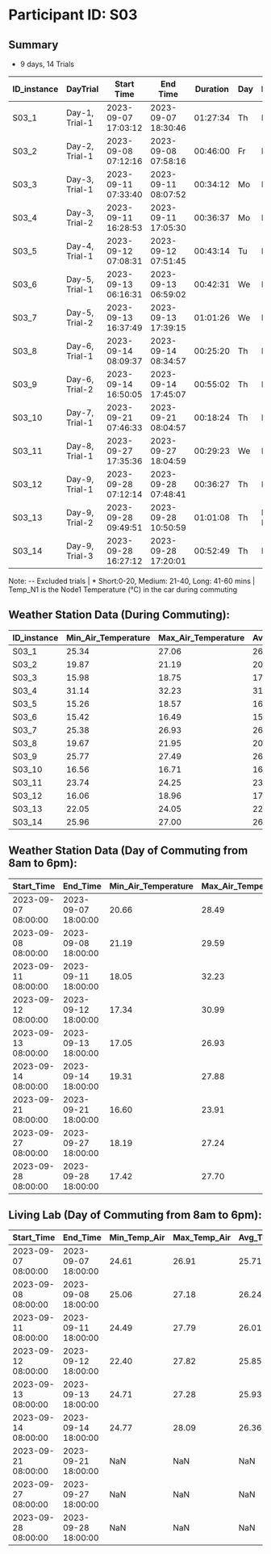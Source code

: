 # Participant ID: S03

## Summary
- 9 days, 14 Trials 


| ID_instance | DayTrial       | Start Time          | End Time            | Duration | Day  | DayTime      | Length* | Min_Temp(C)_N1 | Max_Temp(C)_N1 | Avg_Temp(C)_N1 | Min_RH(%)_N1 | Max_RH(%)_N1 | Avg_RH(%)_N1 | Lambda | Selected |
|-------------|:---------------|---------------------|---------------------|----------|------|:-------------|:-------:|----------------|----------------|----------------|--------------|--------------|--------------|--------|:--------:|
| S03_1       | Day-1, Trial-1 | 2023-09-07 17:03:12 | 2023-09-07 18:30:46 | 01:27:34 | Th   | Evening      | V. Long | 28.65          |  30.80         |     29.70      | 34.3         | 35.7         |     35.13    | 0.00  |  --       |
| S03_2       | Day-2, Trial-1 | 2023-09-08 07:12:16 | 2023-09-08 07:58:16 | 00:46:00 | Fr   | Morning      | Long    | 18.36          |  18.44         |     18.39      | 43.6         | 44.9         |     44.43    | 0.50  |  Y        |
| S03_3       | Day-3, Trial-1 | 2023-09-11 07:33:40 | 2023-09-11 08:07:52 | 00:34:12 | Mo   | Morning      | Medium  | 17.18          |  17.31         |     17.21      | 42.4         | 42.9         |     42.51    | 0.23  |  Y        |
| S03_4       | Day-3, Trial-2 | 2023-09-11 16:28:53 | 2023-09-11 17:05:30 | 00:36:37 | Mo   | Evening      | Medium  | 34.67          |  35.82         |     35.23      | 31.6         | 33.0         |     32.33    | 0.00  |  Y        | 
| S03_5       | Day-4, Trial-1 | 2023-09-12 07:08:31 | 2023-09-12 07:51:45 | 00:43:14 | Tu   | Morning      | Long    | 17.51          |  17.78         |     17.62      | 39.2         | 39.9         |     39.67    | 0.48  |  Y        |
| S03_6       | Day-5, Trial-1 | 2023-09-13 06:16:31 | 2023-09-13 06:59:02 | 00:42:31 | We   | Morning      | Long    | 17.47          |  18.02         |     17.73      | 39.2         | 39.9         |     39.60    | 0.48  |  Y        |
| S03_7       | Day-5, Trial-2 | 2023-09-13 16:37:49 | 2023-09-13 17:39:15 | 01:01:26 | We   | Evening      | V. Long | 30.82          |  32.05         |     31.49      | 38.0         | 39.7         |     38.92    | 0.00  |  --       |
| S03_8       | Day-6, Trial-1 | 2023-09-14 08:09:37 | 2023-09-14 08:34:57 | 00:25:20 | Th   | Morning      | Medium  | 24.06          |  24.06         |     24.06      | 45.9         | 45.9         |     45.90    | 0.50  |  Y        |
| S03_9       | Day-6, Trial-2 | 2023-09-14 16:50:05 | 2023-09-14 17:45:07 | 00:55:02 | Th   | Evening      | Long    | 24.06          |  24.06         |     24.06      | 45.9         | 45.9         |     45.90    | 0.50  |  Y        |
| S03_10      | Day-7, Trial-1 | 2023-09-21 07:46:33 | 2023-09-21 08:04:57 | 00:18:24 | Th   | Morning      | Short   | 18.07          |  18.11         |     18.08      | 70.9         | 71.2         |     71.16    | 0.00  |  --       |
| S03_11      | Day-8, Trial-1 | 2023-09-27 17:35:36 | 2023-09-27 18:04:59 | 00:29:23 | We   | Evening      | Medium  | 18.11          |  18.11         |     18.11      | 71.2         | 71.2         |     71.20    | 0.00  |  --       |
| S03_12      | Day-9, Trial-1 | 2023-09-28 07:12:14 | 2023-09-28 07:48:41 | 00:36:27 | Th   | Morning      | Medium  | 18.11          |  18.11         |     18.11      | 71.2         | 71.2         |     71.20    | 0.00  |  --       |
| S03_13      | Day-9, Trial-2 | 2023-09-28 09:49:51 | 2023-09-28 10:50:59 | 01:01:08 | Th   | Late-Morning | V. Long | 18.11          |  18.11         |     18.11      | 71.2         | 71.2         |     71.20    | 0.00  |  --       |
| S03_14      | Day-9, Trial-3 | 2023-09-28 16:27:12 | 2023-09-28 17:20:01 | 00:52:49 | Th   | Evening      | Long    | 18.11          |  18.11         |     18.11      | 71.2         | 71.2         |     71.20    | 0.00  |  --       |

Note: -- Excluded trials | * Short:0-20, Medium: 21-40, Long: 41-60 mins | Temp_N1 is the Node1 Temperature (°C) in the car during commuting


## Weather Station Data (During Commuting):

| ID_instance | Min_Air_Temperature | Max_Air_Temperature | Avg_Air_Temperature | Min_Relative_Humidity | Max_Relative_Humidity | Avg_Relative_Humidity | Avg_Solar_Radiation |
|-------------|---------------------|---------------------|---------------------|-----------------------|-----------------------|-----------------------|---------------------|
| S03_1       | 25.34               | 27.06               | 26.11               | 34.43                 | 37.42                 | 36.042                |   276.915556        |
| S03_2       | 19.87               | 21.19               | 20.57               | 60.48                 | 66.78                 | 63.172                |   67.240000         |
| S03_3       | 15.98               | 18.75               | 17.47               | 63.54                 | 78.94                 | 70.566                |   91.533333         |
| S03_4       | 31.14               | 32.23               | 31.67               | 24.81                 | 26.82                 | 26.060                |   453.360000        |
| S03_5       | 15.26               | 18.57               | 16.63               | 66.09                 | 82.23                 | 76.124                |   50.244000         |
| S03_6       | 15.42               | 16.49               | 15.81               | 70.89                 | 77.35                 | 74.867                |   2.880000          |
| S03_7       | 25.38               | 26.93               | 26.02               | 35.75                 | 40.37                 | 38.335                |   267.726667        |
| S03_8       | 19.67               | 21.95               | 20.59               | 66.38                 | 77.19                 | 73.413                |   209.783333        |
| S03_9       | 25.77               | 27.49               | 26.36               | 40.19                 | 46.30                 | 42.658                |   64.440000         |
| S03_10      | 16.56               | 16.71               | 16.62               | 99.30                 | 99.33                 | 99.315                |   55.880000         |
| S03_11      | 23.74               | 24.25               | 23.99               | 41.73                 | 44.03                 | 42.853                |   145.290000        |
| S03_12      | 16.06               | 18.96               | 17.77               | 53.69                 | 62.42                 | 57.190                |   17.230000         |
| S03_13      | 22.05               | 24.05               | 22.97               | 43.23                 | 50.74                 | 47.261                |   531.395714        |
| S03_14      | 25.96               | 27.00               | 26.43               | 32.47                 | 37.53                 | 35.366                |   336.473333        |


## Weather Station Data (Day of Commuting from 8am to 6pm):

| Start_Time          |      End_Time       | Min_Air_Temperature | Max_Air_Temperature | Avg_Air_Temperature | Min_Relative_Humidity | Max_Relative_Humidity | Avg_Relative_Humidity | Avg_Solar_Radiation |
|---------------------|---------------------|---------------------|---------------------|---------------------|-----------------------|-----------------------|-----------------------|---------------------|
| 2023-09-07 08:00:00 | 2023-09-07 18:00:00 | 20.66               | 28.49               | 25.615410           | 31.54                 | 63.26                 | 42.01             | 655.21           |
| 2023-09-08 08:00:00 | 2023-09-08 18:00:00 | 21.19               | 29.59               | 26.678852           | 32.58                 | 60.84                 | 41.98             | 630.62           |
| 2023-09-11 08:00:00 | 2023-09-11 18:00:00 | 18.05               | 32.23               | 27.628852           | 24.81                 | 68.15                 | 37.08             | 616.63           |
| 2023-09-12 08:00:00 | 2023-09-12 18:00:00 | 17.34               | 30.99               | 26.130328           | 24.10                 | 72.22                 | 39.06             | 608.63           |
| 2023-09-13 08:00:00 | 2023-09-13 18:00:00 | 17.05               | 26.93               | 23.350328           | 35.75                 | 69.53                 | 45.81             | 282.34           |
| 2023-09-14 08:00:00 | 2023-09-14 18:00:00 | 19.31               | 27.88               | 24.579672           | 38.98                 | 77.28                 | 50.58             | 429.31           |
| 2023-09-21 08:00:00 | 2023-09-21 18:00:00 | 16.60               | 23.91               | 20.681186           | 59.87                 | 99.32                 | 79.31             | 369.16           |
| 2023-09-27 08:00:00 | 2023-09-27 18:00:00 | 18.19               | 27.24               | 24.150328           | 30.92                 | 64.01                 | 43.01             | 543.80           |
| 2023-09-28 08:00:00 | 2023-09-28 18:00:00 | 17.42               | 27.70               | 24.655738           | 29.94                 | 58.73                 | 40.29             | 529.88           |



## Living Lab (Day of Commuting from 8am to 6pm):

| Start_Time         | End_Time            |Min_Temp_Air|Max_Temp_Air|Avg_Temp_Air|Min_Temp_Globe|Max_Temp_Globe|Avg_Temp_Globe|Min_Relative_Humidity|Max_Relative_Humidity|Mean_Relative_Humidity|Illu_min|Illu_max|Illu_avg|Ele1_sum|Ele2_sum|Window_open_% | Door_open_% |
|--------------------|---------------------|------------|------------|------------|--------------|--------------|--------------|---------------------|---------------------|----------------------|--------|--------|--------|--------|--------|--------------|-------------|
|2023-09-07 08:00:00 | 2023-09-07 18:00:00 | 24.61    | 26.91    | 25.71    | -242.45    | -242.45    | -242.45    | 40.42             | 49.40             | 44.90              | 15.26 | 519.52   | 219.73 | 43.26 | 18.57 | 38.33           | 87.50            |
|2023-09-08 08:00:00 | 2023-09-08 18:00:00 | 25.06    | 27.18    | 26.24    | -242.45    | -242.45    | -242.45    | 43.22             | 51.19             | 46.17              | 19.07 | 445.58   | 220.43 | 28.86 | 21.91 | 51.66           | 81.66            |
|2023-09-11 08:00:00 | 2023-09-11 18:00:00 | 24.49    | 27.79    | 26.01    | -242.45    | -242.45    | -242.45    | 37.69             | 46.93             | 43.00              | 64.56 | 696.44   | 341.91 | 31.82 | 20.68 | 0.000           | 50.83            |
|2023-09-12 08:00:00 | 2023-09-12 18:00:00 | 22.40    | 27.82    | 25.85    | -242.45    | -242.45    | -242.45    | 35.90             | 47.95             | 42.22              | 35.12 | 414.24   | 176.37 | 29.15 | 22.19 | 30.00           | 87.50            |
|2023-09-13 08:00:00 | 2023-09-13 18:00:00 | 24.71    | 27.28    | 25.93    | -242.45    | -242.45    | -242.45    | 39.24             | 43.99             | 42.36              | 27.11 | 1045.8   | 310.32 | 28.34 | 21.06 | 50.83           | 70.833           |
|2023-09-14 08:00:00 | 2023-09-14 18:00:00 | 24.77    | 28.09    | 26.36    | -242.45    | -242.45    | -242.45    | 44.87             | 53.02             | 46.79              | 3.696 | 659.77   | 194.79 | 19.99 | 18.93 | 40.00           | 58.33            |
|2023-09-21 08:00:00 | 2023-09-21 18:00:00 | NaN      | NaN      | NaN      | NaN        | NaN        | NaN        | NaN               | NaN               | NaN                | NaN   | NaN      | NaN    | 0.000 | 0.000 | 0.000           | 0.00             |
|2023-09-27 08:00:00 | 2023-09-27 18:00:00 | NaN      | NaN      | NaN      | NaN        | NaN        | NaN        | NaN               | NaN               | NaN                | NaN   | NaN      | NaN    | 0.000 | 0.000 | 0.000           | 0.00             |
|2023-09-28 08:00:00 | 2023-09-28 18:00:00 | NaN      | NaN      | NaN      | NaN        | NaN        | NaN        | NaN               | NaN               | NaN                | NaN   | NaN      | NaN    | 0.000 | 0.000 | 0.000           | 0.00             |






